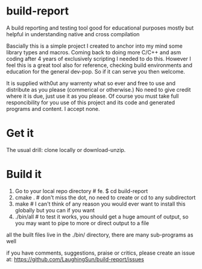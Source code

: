 # build-report

A build reporting and testing tool good for educational purposes mostly but helpful in understanding native and cross compilation

Bascially this is a simple project I created to anchor into my mind some library types and macros.  Coming back to doing more C/C++ and asm coding after 4 years of exclusively scripting I needed to do this.  However I feel this is a great tool also for reference, checking build environments and education for the general dev-pop.  So if it can serve you then welcome.

It is supplied with0ut any warrenty what so ever and free to use and distribute as you please (commerical or otherwise.)  No need to give credit where it is due, just use it as you please.  Of course you must take full responcibility for you use of this project and its code and generated programs and content.  I accept none.

# Get it

The usual drill: clone locally or download-unzip.

# Build it

1. Go to your local repo directory  # fe. $ cd build-report
2. cmake .      # don't miss the dot, no need to create or cd to any subdirectort
3. make         # I can't think of any reason you would ever want to install this globally but you can if you want
4. ./bin/all    # to test it works, you should get a huge amount of output, so you may want to pipe to more or direct output to a file

all the built files live in the ./bin/ directory, there are many sub-programs as well

if you have comments, suggestions, praise or critics, please create an issue at:
https://github.com/LaughingSun/build-report/issues
